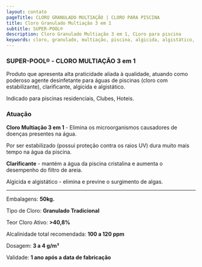 ```yaml
---
layout: contato
pageTitle: CLORO GRANULADO MULTIAÇÃO | CLORO PARA PISCINA
title: Cloro Granulado Multiação 3 em 1
subtitle: SUPER-POOL® 
description: Cloro Granulado Multiação 3 em 1, CLoro para piscina
keywords: cloro, granulado, multiação, piscina, algicida, algistático, Clarificante
---
```

### SUPER-POOL® - CLORO MULTIAÇÃO 3 em 1

Produto que apresenta alta praticidade aliada à qualidade, atuando como poderoso agente desinfetante para águas de piscinas (cloro com estabilizante), clarificante, algicida e algistático. 

Indicado para piscinas residenciais, Clubes, Hoteis.

### Atuação

**Cloro Multiação 3 em 1** - Elimina os microorganismos causadores de doenças presentes na água.

Por ser estabilizado (possui proteção contra os raios UV) dura muito mais tempo na água da piscina.

**Clarificante** - mantém a água da piscina cristalina e aumenta o desempenho do filtro de areia.

Algicida e algistático - elimina e previne o surgimento de algas.

----

Embalagens: **50kg.**

Tipo de Cloro: **Granulado Tradicional**

Teor Cloro  Ativo: **>40,8%**

Alcalinidade total recomendada: **100 a 120 ppm**           

Dosagem: **3 a 4 g/m³**

Validade: **1 ano após a data de fabricação**




